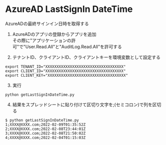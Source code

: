 # AzureAD LastSignIn DateTime
AzureADの最終サインイン日時を取得する

1. AzureADのアプリの登録からアプリを追加  
その際に"アプリケーションの許可"で"User.Read.All"と"AuditLog.Read.All"を許可する

2. テナントID、クライアントID、クライアントキーを環境変数として設定する  

```
export TENANT_ID="XXXXXXXXXXXXXXXXXXXXXXXXXXXXXXXXXXX"  
export CLIENT_ID="XXXXXXXXXXXXXXXXXXXXXXXXXXXXXXXXXXX"  
export CLIENT_KEY="XXXXXXXXXXXXXXXXXXXXXXXXXXXXXXXXXXX"  
```

3. 実行  

```
python getLastSignInDateTime.py  
```

4. 結果をスプレッドシートに貼り付けて区切り文字を;(セミコロン)で列を区切る

```
$ python getLastSignInDateTime.py                        
1;XXXX@XXXX.com;2022-02-09T01:35:52Z
2;XXXX@XXXX.com;2022-02-08T23:44:01Z
3;XXXX@XXXX.com;2022-02-08T21:50:02Z
4;XXXX@XXXX.com;2022-02-04T01:15:03Z
```
